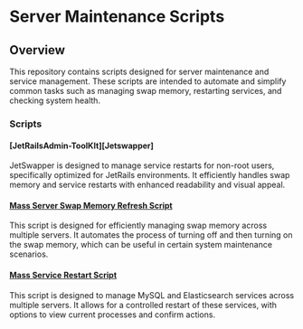 # Server Maintenance Scripts

## Overview
This repository contains scripts designed for server maintenance and service management. These scripts are intended to automate and simplify common tasks such as managing swap memory, restarting services, and checking system health.

### Scripts

#### [JetRailsAdmin-ToolKIt][Jetswapper]
JetSwapper is designed to manage service restarts for non-root users, specifically optimized for JetRails environments. It efficiently handles swap memory and service restarts with enhanced readability and visual appeal.

#### [Mass Server Swap Memory Refresh Script](mass-swap)
This script is designed for efficiently managing swap memory across multiple servers. It automates the process of turning off and then turning on the swap memory, which can be useful in certain system maintenance scenarios.

#### [Mass Service Restart Script](mass-service-restart)
This script is designed to manage MySQL and Elasticsearch services across multiple servers. It allows for a controlled restart of these services, with options to view current processes and confirm actions.
